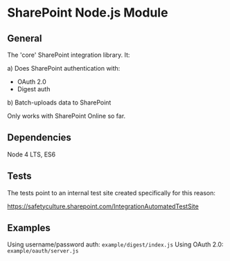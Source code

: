 # SharePoint Node.js Module


## General

The 'core' SharePoint integration library. It:

a) Does SharePoint authentication with:

* OAuth 2.0
* Digest auth

b) Batch-uploads data to SharePoint

Only works with SharePoint Online so far.

## Dependencies

Node 4 LTS, ES6

## Tests

The tests point to an internal test site created specifically for this reason:

https://safetyculture.sharepoint.com/IntegrationAutomatedTestSite

## Examples
 
Using username/password auth: `example/digest/index.js`
Using OAuth  2.0: `example/oauth/server.js`
